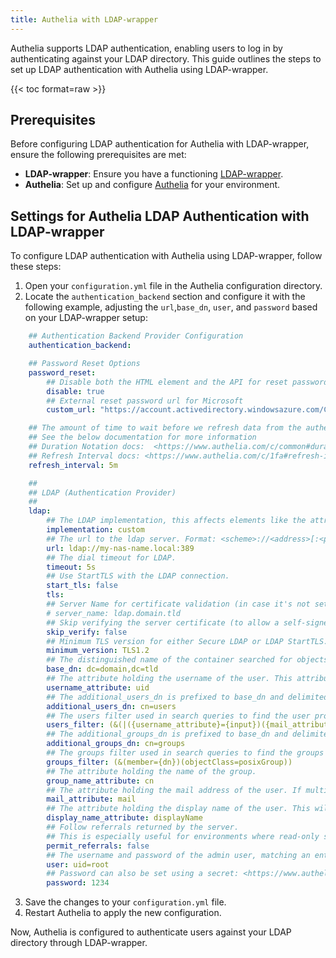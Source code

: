 ```yaml
---
title: Authelia with LDAP-wrapper
---
```


Authelia supports LDAP authentication, enabling users to log in by authenticating against your LDAP directory. This guide outlines the steps to set up LDAP authentication with Authelia using LDAP-wrapper.

{{< toc format=raw >}}

## Prerequisites

Before configuring LDAP authentication for Authelia with LDAP-wrapper, ensure the following prerequisites are met:

- **LDAP-wrapper**: Ensure you have a functioning [LDAP-wrapper](https://github.com/ahaenggli/AzureAD-LDAP-wrapper/).
- **Authelia**: Set up and configure [Authelia](https://www.authelia.com/overview/prologue/introduction/) for your environment.

## Settings for Authelia LDAP Authentication with LDAP-wrapper

To configure LDAP authentication with Authelia using LDAP-wrapper, follow these steps:

1. Open your `configuration.yml` file in the Authelia configuration directory.
2. Locate the `authentication_backend` section and configure it with the following example, adjusting the `url`,`base_dn`, `user`, and `password` based on your LDAP-wrapper setup:

```yaml
    ## Authentication Backend Provider Configuration
    authentication_backend:

    ## Password Reset Options
    password_reset:
        ## Disable both the HTML element and the API for reset password functionality.
        disable: true
        ## External reset password url for Microsoft
        custom_url: "https://account.activedirectory.windowsazure.com/ChangePassword.aspx"

    ## The amount of time to wait before we refresh data from the authentication backend. Uses duration notation
    ## See the below documentation for more information
    ## Duration Notation docs:  <https://www.authelia.com/c/common#duration-notation-format>
    ## Refresh Interval docs: <https://www.authelia.com/c/1fa#refresh-interval>
    refresh_interval: 5m

    ##
    ## LDAP (Authentication Provider)
    ##
    ldap:
        ## The LDAP implementation, this affects elements like the attribute utilised for resetting a password.
        implementation: custom
        ## The url to the ldap server. Format: <scheme>://<address>[:<port>].
        url: ldap://my-nas-name.local:389
        ## The dial timeout for LDAP.
        timeout: 5s
        ## Use StartTLS with the LDAP connection.
        start_tls: false
        tls:
        ## Server Name for certificate validation (in case it's not set correctly in the URL).
        # server_name: ldap.domain.tld
        ## Skip verifying the server certificate (to allow a self-signed certificate).
        skip_verify: false
        ## Minimum TLS version for either Secure LDAP or LDAP StartTLS.
        minimum_version: TLS1.2
        ## The distinguished name of the container searched for objects in the directory information tree.
        base_dn: dc=domain,dc=tld
        ## The attribute holding the username of the user. This attribute is used to populate the username in the session
        username_attribute: uid
        ## The additional_users_dn is prefixed to base_dn and delimited by a comma when searching for users.
        additional_users_dn: cn=users
        ## The users filter used in search queries to find the user profile based on input filled in login form.
        users_filter: (&(|({username_attribute}={input})({mail_attribute}={input}))(objectClass=person))
        ## The additional_groups_dn is prefixed to base_dn and delimited by a comma when searching for groups.
        additional_groups_dn: cn=groups
        ## The groups filter used in search queries to find the groups based on relevant authenticated user.
        groups_filter: (&(member={dn})(objectClass=posixGroup))
        ## The attribute holding the name of the group.
        group_name_attribute: cn
        ## The attribute holding the mail address of the user. If multiple email addresses are defined for a user, only the
        mail_attribute: mail
        ## The attribute holding the display name of the user. This will be used to greet an authenticated user.
        display_name_attribute: displayName
        ## Follow referrals returned by the server.
        ## This is especially useful for environments where read-only servers exist. Only implemented for write operations.
        permit_referrals: false
        ## The username and password of the admin user, matching an entry of your LDAP-wrapper environment variable `LDAP_BINDUSER`.
        user: uid=root
        ## Password can also be set using a secret: <https://www.authelia.com/c/secrets>
        password: 1234
```

3. Save the changes to your `configuration.yml` file.
4. Restart Authelia to apply the new configuration.

Now, Authelia is configured to authenticate users against your LDAP directory through LDAP-wrapper.
